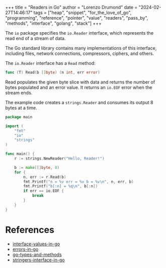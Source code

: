 +++
title = "Readers in Go"
author = "Lorenzo Drumond"
date = "2024-02-27T14:46:17"
tags = ["heap",  "snippet",  "for_the_love_of_go",  "programming",  "reference",  "pointer",  "value",  "readers",  "pass_by",  "methods",  "interface",  "golang",  "stack"]
+++


The `io` package specifies the `io.Reader` interface, which represents the read end of a stream of data.

The Go standard library contains many implementations of this interface, including files, network connections, compressors, ciphers, and others.

The `io.Reader` interface has a `Read` method:

```go
func (T) Read(b []byte) (n int, err error)
```

Read populates the given byte slice with data and returns the number of bytes populated and an error value. It returns an `io.EOF` error when the stream ends.

The example code creates a `strings.Reader` and consumes its output 8 bytes at a time.

```go
package main

import (
	"fmt"
	"io"
	"strings"
)

func main() {
	r := strings.NewReader("Hello, Reader!")

	b := make([]byte, 8)
	for {
		n, err := r.Read(b)
		fmt.Printf("n = %v err = %v b = %v\n", n, err, b)
		fmt.Printf("b[:n] = %q\n", b[:n])
		if err == io.EOF {
			break
		}
	}
}
```

# References
- [interface-values-in-go](/wiki/interface-values-in-go/)
- [errors-in-go](/wiki/errors-in-go/)
- [go-types-and-methods](/wiki/go-types-and-methods/)
- [stringers-interface-in-go](/wiki/stringers-interface-in-go/)
